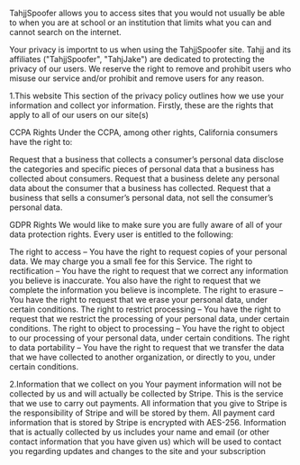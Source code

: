 TahjjSpoofer allows you to access sites that you would not usually be able to when you are at school or an institution that limits what you can and cannot search on the internet.

Your privacy is importnt to us when using the TahjjSpoofer site. Tahjj and its affiliates ("TahjjSpoofer", "TahjJake") are dedicated to protecting the privacy of our users. We reserve the right to remove and prohibit users who misuse our service and/or prohibit and remove users for any reason.

1.This website This section of the privacy policy outlines how we use your information and collect yor information. Firstly, these are the rights that apply to all of our users on our site(s)

CCPA Rights Under the CCPA, among other rights, California consumers have the right to:

Request that a business that collects a consumer’s personal data disclose the categories and specific pieces of personal data that a business has collected about consumers. Request that a business delete any personal data about the consumer that a business has collected. Request that a business that sells a consumer’s personal data, not sell the consumer’s personal data.

GDPR Rights We would like to make sure you are fully aware of all of your data protection rights. Every user is entitled to the following:

The right to access – You have the right to request copies of your personal data. We may charge you a small fee for this Service. The right to rectification – You have the right to request that we correct any information you believe is inaccurate. You also have the right to request that we complete the information you believe is incomplete. The right to erasure – You have the right to request that we erase your personal data, under certain conditions. The right to restrict processing – You have the right to request that we restrict the processing of your personal data, under certain conditions. The right to object to processing – You have the right to object to our processing of your personal data, under certain conditions. The right to data portability – You have the right to request that we transfer the data that we have collected to another organization, or directly to you, under certain conditions.

2.Information that we collect on you Your payment information will not be collected by us and will actually be collected by Stripe. This is the service that we use to carry out payments. All information that you give to Stripe is the responsibility of Stripe and will be stored by them. All payment card information that is stored by Stripe is encrypted with AES-256. Information that is actually collected by us includes your name and email (or other contact information that you have given us) which will be used to contact you regarding updates and changes to the site and your subscription